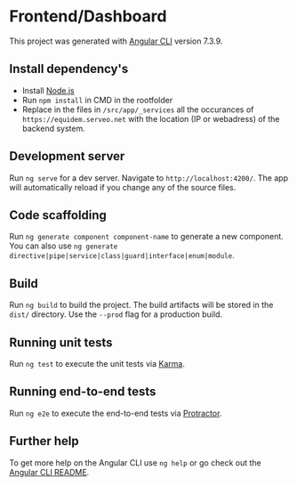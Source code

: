 # Frontend/Dashboard

This project was generated with [Angular CLI](https://github.com/angular/angular-cli) version 7.3.9.

## Install dependency's

- Install [Node.js](https://nodejs.org/dist/v12.11.1/node-v12.11.1-x64.msi)
- Run `npm install` in CMD in the rootfolder
- Replace in the files in `/src/app/_services` all the occurances of `https://equidem.serveo.net` with the location (IP or webadress) of the backend system.

## Development server

Run `ng serve` for a dev server. Navigate to `http://localhost:4200/`. The app will automatically reload if you change any of the source files.

## Code scaffolding

Run `ng generate component component-name` to generate a new component. You can also use `ng generate directive|pipe|service|class|guard|interface|enum|module`.

## Build

Run `ng build` to build the project. The build artifacts will be stored in the `dist/` directory. Use the `--prod` flag for a production build.

## Running unit tests

Run `ng test` to execute the unit tests via [Karma](https://karma-runner.github.io).

## Running end-to-end tests

Run `ng e2e` to execute the end-to-end tests via [Protractor](http://www.protractortest.org/).

## Further help

To get more help on the Angular CLI use `ng help` or go check out the [Angular CLI README](https://github.com/angular/angular-cli/blob/master/README.md).
